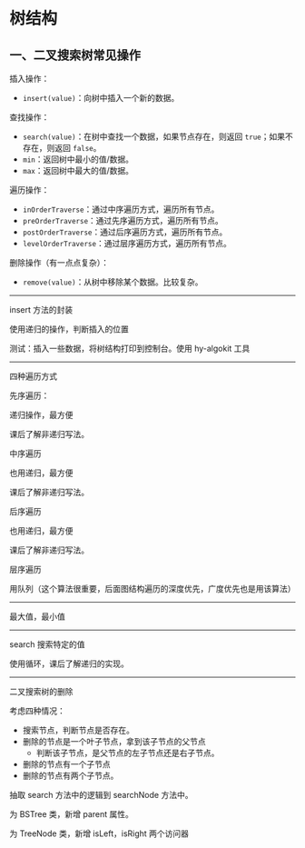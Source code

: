 # 树结构

## 一、二叉搜索树常见操作

插入操作：

- `insert(value)`：向树中插入一个新的数据。

查找操作：

- `search(value)`：在树中查找一个数据，如果节点存在，则返回 `true`；如果不存在，则返回 `false`。
- `min`：返回树中最小的值/数据。
- `max`：返回树中最大的值/数据。

遍历操作：

- `inOrderTraverse`：通过中序遍历方式，遍历所有节点。
- `preOrderTraverse`：通过先序遍历方式，遍历所有节点。
- `postOrderTraverse`：通过后序遍历方式，遍历所有节点。
- `levelOrderTraverse`：通过层序遍历方式，遍历所有节点。

删除操作（有一点点复杂）：

- `remove(value)`：从树中移除某个数据。比较复杂。

---

insert 方法的封装

使用递归的操作，判断插入的位置

测试：插入一些数据，将树结构打印到控制台。使用 hy-algokit 工具

---

四种遍历方式

先序遍历：

递归操作，最方便

课后了解非递归写法。



中序遍历

也用递归，最方便

课后了解非递归写法。



后序遍历

也用递归，最方便

课后了解非递归写法。



层序遍历

用队列（这个算法很重要，后面图结构遍历的深度优先，广度优先也是用该算法）

---

最大值，最小值

---

search 搜索特定的值

使用循环，课后了解递归的实现。

---

二叉搜索树的删除

考虑四种情况：

- 搜索节点，判断节点是否存在。
- 删除的节点是一个叶子节点，拿到该子节点的父节点
  - 判断该子节点，是父节点的左子节点还是右子节点。
- 删除的节点有一个子节点
- 删除的节点有两个子节点。



抽取 search 方法中的逻辑到 searchNode 方法中。

为 BSTree 类，新增 parent 属性。

为 TreeNode 类，新增 isLeft，isRight 两个访问器